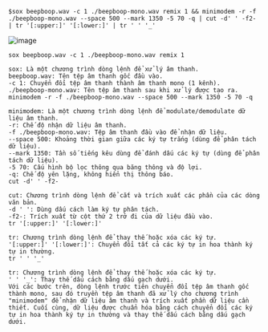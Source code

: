```$sox beepboop.wav -c 1 ./beepboop-mono.wav remix 1 && minimodem -r -f ./beepboop-mono.wav --space 500 --mark 1350 -5 70 -q | cut -d' ' -f2- | tr '[:upper:]' '[:lower:]' | tr ' ' '_'```

![image](https://github.com/KMANVK/CTF_Wu/assets/94669750/680c1353-3619-4e2e-8143-c6c9dcab0ced)


```
sox beepboop.wav -c 1 ./beepboop-mono.wav remix 1

sox: Là một chương trình dòng lệnh để xử lý âm thanh.
beepboop.wav: Tên tệp âm thanh gốc đầu vào.
-c 1: Chuyển đổi tệp âm thanh thành âm thanh mono (1 kênh).
./beepboop-mono.wav: Tên tệp âm thanh sau khi xử lý được tạo ra.
minimodem -r -f ./beepboop-mono.wav --space 500 --mark 1350 -5 70 -q

minimodem: Là một chương trình dòng lệnh để modulate/demodulate dữ liệu âm thanh.
-r: Chế độ nhận dữ liệu âm thanh.
-f ./beepboop-mono.wav: Tệp âm thanh đầu vào để nhận dữ liệu.
--space 500: Khoảng thời gian giữa các ký tự trắng (dùng để phân tách dữ liệu).
--mark 1350: Tần số tiếng kêu dùng để đánh dấu các ký tự (dùng để phân tách dữ liệu).
-5 70: Cấu hình bộ lọc thông qua băng thông và độ lợi.
-q: Chế độ yên lặng, không hiển thị thông báo.
cut -d' ' -f2-

cut: Chương trình dòng lệnh để cắt và trích xuất các phần của các dòng văn bản.
-d ' ': Dùng dấu cách làm ký tự phân tách.
-f2-: Trích xuất từ cột thứ 2 trở đi của dữ liệu đầu vào.
tr '[:upper:]' '[:lower:]'

tr: Chương trình dòng lệnh để thay thế hoặc xóa các ký tự.
'[:upper:]' '[:lower:]': Chuyển đổi tất cả các ký tự in hoa thành ký tự in thường.
tr ' ' '_'

tr: Chương trình dòng lệnh để thay thế hoặc xóa các ký tự.
' ' '_': Thay thế dấu cách bằng dấu gạch dưới.
Với các bước trên, dòng lệnh trước tiên chuyển đổi tệp âm thanh gốc thành mono, sau đó truyền tệp âm thanh đã xử lý cho chương trình "minimodem" để nhận dữ liệu âm thanh và trích xuất phần dữ liệu cần thiết. Cuối cùng, dữ liệu được chuẩn hóa bằng cách chuyển đổi các ký tự in hoa thành ký tự in thường và thay thế dấu cách bằng dấu gạch dưới.
```
